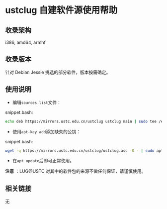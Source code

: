 ---
---

# ustclug 自建软件源使用帮助

## 收录架构

i386, amd64, armhf

## 收录版本

针对 Debian Jessie 挑选的部分软件，版本按需确定。

## 使用说明

- 编辑`sources.list`文件：

snippet.bash:

```sh
echo deb https://mirrors.ustc.edu.cn/ustclug ustclug main | sudo tee /etc/apt/sources.list.d/ustclug.list
```

- 使用`apt-key add`添加缺失的公钥：

snippet.bash:

```sh
wget -q https://mirrors.ustc.edu.cn/ustclug/ustclug.asc -O - | sudo apt-key add -
```

- 在`apt update`后即可正常使用。

**注意** ：LUG@USTC 对其中的软件包的来源不做任何保证，请谨慎使用。

## 相关链接

无
